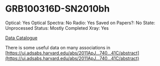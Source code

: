 # GRB100316D-SN2010bh

Optical: Yes
Optical Spectra: No
Radio: Yes
Saved on Papers?: No
State: Unprocessed
Status: Mostly Completed
Xray: Yes

[Data Catalogue](GRB100316D-SN2010bh%203aa10f8b55c9444fb1df0b99f97fc020/Data%20Catalogue%20dce32f27146c42ee9b205ed4bf1519a4.csv)

There is some useful data on many associations in [https://ui.adsabs.harvard.edu/abs/2011ApJ...740...41C/abstract](https://ui.adsabs.harvard.edu/abs/2011ApJ...740...41C/abstract)